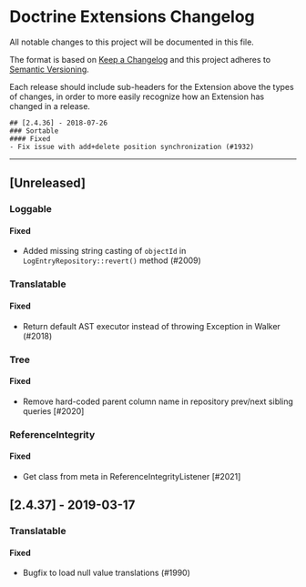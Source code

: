 # Doctrine Extensions Changelog

All notable changes to this project will be documented in this file.

The format is based on [Keep a Changelog](http://keepachangelog.com/en/1.0.0/)
and this project adheres to [Semantic Versioning](http://semver.org/spec/v2.0.0.html).

Each release should include sub-headers for the Extension above the types of
changes, in order to more easily recognize how an Extension has changed in
a release.

```
## [2.4.36] - 2018-07-26
### Sortable
#### Fixed
- Fix issue with add+delete position synchronization (#1932)
```

---

## [Unreleased]
### Loggable
#### Fixed
- Added missing string casting of `objectId` in `LogEntryRepository::revert()` method (#2009)

### Translatable
#### Fixed
- Return default AST executor instead of throwing Exception in Walker (#2018)

### Tree
#### Fixed
- Remove hard-coded parent column name in repository prev/next sibling queries [#2020]

### ReferenceIntegrity
#### Fixed
- Get class from meta in ReferenceIntegrityListener [#2021]

## [2.4.37] - 2019-03-17
### Translatable
#### Fixed
- Bugfix to load null value translations (#1990)
